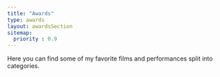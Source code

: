 ```yaml
---
title: "Awards"
type: awards
layout: awardsSection
sitemap:
  priority : 0.9
---
```

Here you can find some of my favorite films and performances split into categories.